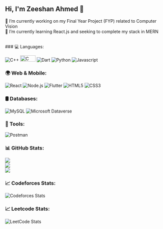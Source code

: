 <!--
**zShan98/zshan98** is a ✨ _special_ ✨ repository because its `README.md` (this file) appears on your GitHub profile.

Here are some ideas to get you started:

- 🔭 I’m currently working on ...
- 🌱 I’m currently learning ...
- 👯 I’m looking to collaborate on ...
- 🤔 I’m looking for help with ...
- 💬 Ask me about ...
- 📫 How to reach me: ...
- 😄 Pronouns: ...
- ⚡ Fun fact: ...
-->
    
## Hi, I'm Zeeshan Ahmed 👋

🔭 I’m currently working on my Final Year Project (FYP) related to Computer Vision<br>🌱 I’m currently learning React.js and seeking to complete my stack in MERN<br>

<br>
### 💻 Languages:
<p>
  <img alt="C++" src="https://img.shields.io/badge/-C++-00599C?style=flat-square&logo=c%2B%2B&logoColor=white" />
  <img alt="C" src="https://img.shields.io/badge/-C-00599C?style=flat-square&logo=c&logoColor=white" height="20"width="50" />
  <img alt="Dart" src="https://img.shields.io/badge/-Dart-0175C2?style=flat-square&logo=dart&logoColor=white" />
  <img alt="Python" src="https://img.shields.io/badge/-Python-3776AB?style=flat-square&logo=python&logoColor=white" />
  <img alt="Javascript" src="https://img.shields.io/badge/-javascript-f7df1c?style=flat-square&logo=javascript&logoColor=black" />
</p>

### 🌍 Web & Mobile:
<p>
  <img alt="React" src="https://img.shields.io/badge/-React-45b8d8?style=flat-square&logo=react&logoColor=white" />
  <img alt="Node.js" src="https://img.shields.io/badge/-Node.js-43853d?style=flat-square&logo=node.js&logoColor=white" />
  <img alt="Flutter" src="https://img.shields.io/badge/-Flutter-02569B?style=flat-square&logo=flutter&logoColor=white" />
  <img alt="HTML5" src="https://img.shields.io/badge/-HTML5-E34F26?style=flat-square&logo=html5&logoColor=white" />
  <img alt="CSS3" src="https://img.shields.io/badge/-CSS3-1572B6?style=flat-square&logo=css3&logoColor=white" />
</p>

### 🛢 Databases:
<p>
  <img alt="MySQL" src="https://img.shields.io/badge/-MySQL-00758f?style=flat-square&logo=mysql&logoColor=white" />
  <img alt="Microsoft Dataverse" src="https://img.shields.io/badge/Microsoft%20Dataverse-0078D4?style=flat-square&logo=dataverse&logoColor=white" />
</p>

### 🔧 Tools:
<p>
  <img alt="Postman" src="https://img.shields.io/badge/-Postman-FF6C37?style=flat-square&logo=postman&logoColor=white" />
</p>

### 📊 GitHub Stats:
![](https://github-readme-stats.vercel.app/api?username=zShan98&theme=gotham&hide_border=false&include_all_commits=true&count_private=true&cache_seconds=1800&card_width=495)<br/>
![](https://github-readme-streak-stats.herokuapp.com/?user=zShan98&theme=gotham&hide_border=false&card_width=495)<br/>
![](https://github-readme-stats.vercel.app/api/top-langs/?username=zShan98&theme=gotham&hide_border=false&include_all_commits=true&count_private=true&layout=compact&cache_seconds=1800&card_width=495&access_token=MY_GITHUB_TOKEN)

### 📈 Codeforces Stats:
![Codeforces Stats](https://codeforces-readme-stats.vercel.app/api/card?username=zshan10&theme=gotham)

### 📈 Leetcode Stats:
![LeetCode Stats](https://leetcard.jacoblin.cool/zshan98?theme=dark&font=Montserrat&ext=contest)


<!-- Proudly created with GPRM ( https://gprm.itsvg.in ) -->
